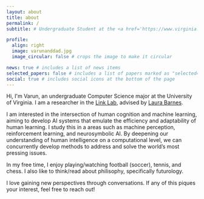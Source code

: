 ```yaml
---
layout: about
title: about
permalink: /
subtitle: # Undergraduate Student at the <a href='https://www.virginia.edu/'>University of Virginia</a>

profile:
  align: right
  image: varunanddad.jpg
  image_circular: false # crops the image to make it circular

news: true # includes a list of news items
selected_papers: false # includes a list of papers marked as "selected={true}"
social: true # includes social icons at the bottom of the page
---
```


Hi, I'm Varun, an undergraduate Computer Science major at the University of Virginia. I am a researcher in the <a href='https://engineering.virginia.edu/labs-groups/link-lab'>Link Lab</a>, advised by <a href='https://engineering.virginia.edu/faculty/laura-barnes'>Laura Barnes</a>.

I am interested in the intersection of human cognition and machine learning, aiming to develop AI systems that emulate the efficiency and adaptability of human learning. I study this in a areas such as machine perception, reinforcement learning, and neurosymbolic AI. By deepening our understanding of human intelligence on a computational level, we can concurrently develop methods to address and solve the world’s most pressing issues.

In my free time, I enjoy playing/watching football (soccer), tennis, and chess. I also like to think/read about philisophy, specifically futurology.

I love gaining new perspectives through conversations. If any of this piques your interest, feel free to reach out!
